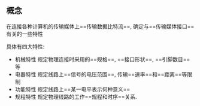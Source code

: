 ## 概念
在连接各种计算机的传输媒体上==传输数据比特流==, 确定与==传输媒体接口==有关的一些特性

具体有四大特性:
- 机械特性
	规定物理连接时采用的==规格==, ==接口形状==, ==引脚数目==等
- 电器特性
	规定线路上==信号的电压范围==, 传输==速率==和==距离==等限制
- 功能特性
	规定线路上==某一电平表示何种意义==
- 规程特性
	规定物理线路的工作==规程和时序==关系.